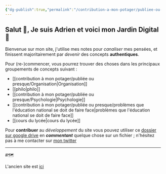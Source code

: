 ```yaml
---
{"dg-publish":true,"permalink":"/contribution-a-mon-potager/publiee-ou-presque/vision-de-l-arboretum/","tags":"gardenEntry"}
---
```


## Salut 👋, Je suis Adrien et voici mon Jardin Digital 🌱
Bienvenue sur mon site, j'utilise mes notes pour *canaliser* mes pensées, et finissent majoritairement par *devenir* des concepts **authentiques**. 

Pour (re-)commencer, vous pourrez trouver des choses dans les principaux groupements de concepts suivant :
- [[contribution à mon potager/publiée ou presque/Organisation\|Organisation]]
- [[philo\|philo]]
- [[contribution à mon potager/publiée ou presque/Psychologie\|Psychologie]]
- [[contribution à mon potager/publiée ou presque/problèmes que l'éducation national se doit de faire face\|problèmes que l'éducation national se doit de faire face]]
- [[cours du lycée\|cours du lycée]]

Pour **contribuer** au *développement* du site vous pouvez utiliser ce [dossier sur google drive](https://drive.google.com/drive/folders/13fDQYJpAMFO1uZ4wGbM7CLtyKeFkyEu1?usp=share_link) en ***commentant*** quelque chose sur un fichier ; n'hésitez pas à me contacter sur [mon twitter](https://twitter.com/AdrienRomano2)

---
#🗺️


L'ancien site est [ici](https://sage-cheesecake-6577.netlify.app)